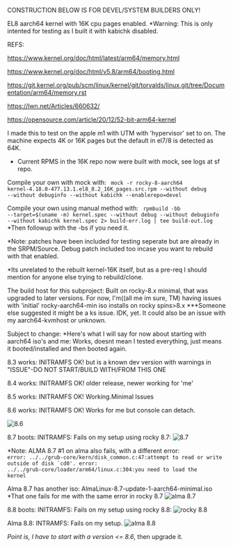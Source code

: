 CONSTRUCTION BELOW IS FOR DEVEL/SYSTEM BUILDERS ONLY!

EL8 aarch64 kernel with 16K cpu pages enabled. 
*Warning: This is only intented for testing as I built it with kabichk disabled.

REFS:

https://www.kernel.org/doc/html/latest/arm64/memory.html

https://www.kernel.org/doc/html/v5.8/arm64/booting.html

https://git.kernel.org/pub/scm/linux/kernel/git/torvalds/linux.git/tree/Documentation/arm64/memory.rst

https://lwn.net/Articles/660632/

https://opensource.com/article/20/12/52-bit-arm64-kernel



I made this to test on the apple m1 with UTM with 'hypervisor' set to on.
The machine  expects 4K or 16K pages but the default in el7/8 is detected as 64K.

* Current RPMS in the 16K repo now were built with mock, see logs at sf repo.

Compile your own with mock with:
<code>
mock -r rocky-8-aarch64 kernel-4.18.0-477.13.1.el8_8.2_16K_pages.src.rpm --without debug --without debuginfo --without kabichk --enablerepo=devel
</code>


Compile your own using manual method with:
<code>
rpmbuild -bb --target=$(uname -m) kernel.spec --without debug --without debuginfo --without kabichk kernel.spec 2> build-err.log | tee build-out.log
</code>
*Then followup with the -bs if you need it.

*Note: patches have been included for testing seperate but are already in the SRPM/Source.
Debug patch included too incase you want to rebuild with that enabled.

*Its unrelated to the rebuilt kernel-16K itself, but as a pre-req I should mention for anyone else trying
to rebuild/clone. 

The build host for this subproject:
Built on rocky-8.x minimal, that was upgraded to later versions. 
For now, I'm((all me im sure, TM) having issues with 'initial' rocky-aarch64-min iso installs 
on rocky spins>8.x   ***Someone else suggested it might be a ks issue.
IDK, yet. It could also be an issue with my aarch64-kvmhost or unknown.


Subject to change:
*Here's what I will say for now about starting with aarch64 iso's and me:
Works, doesnt mean I tested everything, just means it booted/installed and then booted again.

8.3 works: INITRAMFS OK! but is a known dev version with warnings in "ISSUE"-DO NOT START/BUILD WITH/FROM THIS ONE

8.4 works: INITRAMFS OK! older release, newer working for 'me'

8.5 works: INITRAMFS OK! Working.Minimal Issues

8.6 works: INITRAMFS OK! Works for me but console can detach.
   
   ![8.6](/assets/images/rocky-8.6-aarch64-iso-install.png?raw=true)




8.7 boots: INITRAMFS: Fails on my setup using rocky 8.7:
![8.7](/assets/images/87no.png?raw=true)

*Note: ALMA 8.7 #1 on alma also fails, with a different error:
<code> error: ../../grub-core/kern/disk_common.c:47:attempt to read or write outside
of disk `cd0'.
error: ../../grub-core/loader/arm64/linux.c:304:you need to load the kernel</code>

Alma 8.7 has another iso: AlmaLinux-8.7-update-1-aarch64-minimal.iso
*That one fails for me with the same error in rocky 8.7
![alma 8.7](/assets/images/alma87no.png?raw=true)


8.8 boots: INITRAMFS: Fails on my setup using rocky 8.8:
![rocky 8.8](/assets/images/88rockynope.png?raw=true)

Alma 8.8: INTRAMFS: Fails on my setup.
![alma 8.8](/assets/images/88almanope.png?raw=true)

*Point is, I have to start with a version <= 8.6*, then upgrade it.

